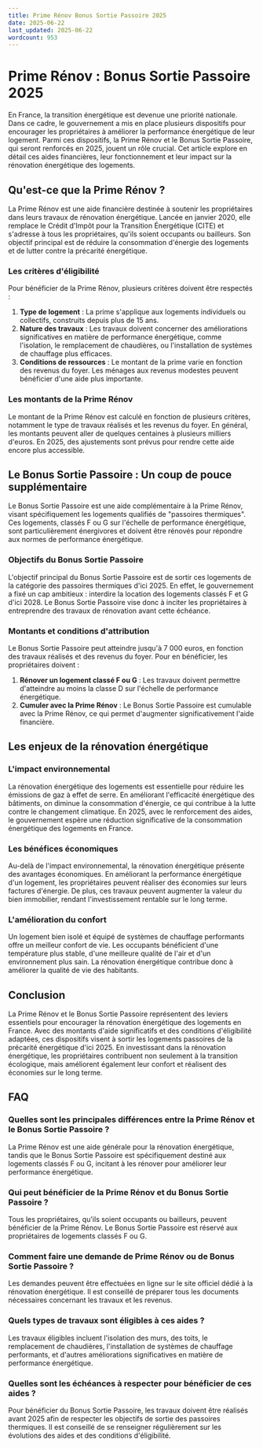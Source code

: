 ```yaml
---
title: Prime Rénov Bonus Sortie Passoire 2025
date: 2025-06-22
last_updated: 2025-06-22
wordcount: 953
---
```


# Prime Rénov : Bonus Sortie Passoire 2025

En France, la transition énergétique est devenue une priorité nationale. Dans ce cadre, le gouvernement a mis en place plusieurs dispositifs pour encourager les propriétaires à améliorer la performance énergétique de leur logement. Parmi ces dispositifs, la Prime Rénov et le Bonus Sortie Passoire, qui seront renforcés en 2025, jouent un rôle crucial. Cet article explore en détail ces aides financières, leur fonctionnement et leur impact sur la rénovation énergétique des logements.

## Qu'est-ce que la Prime Rénov ?

La Prime Rénov est une aide financière destinée à soutenir les propriétaires dans leurs travaux de rénovation énergétique. Lancée en janvier 2020, elle remplace le Crédit d'Impôt pour la Transition Énergétique (CITE) et s'adresse à tous les propriétaires, qu'ils soient occupants ou bailleurs. Son objectif principal est de réduire la consommation d'énergie des logements et de lutter contre la précarité énergétique.

### Les critères d'éligibilité

Pour bénéficier de la Prime Rénov, plusieurs critères doivent être respectés :

1. **Type de logement** : La prime s'applique aux logements individuels ou collectifs, construits depuis plus de 15 ans.
2. **Nature des travaux** : Les travaux doivent concerner des améliorations significatives en matière de performance énergétique, comme l'isolation, le remplacement de chaudières, ou l'installation de systèmes de chauffage plus efficaces.
3. **Conditions de ressources** : Le montant de la prime varie en fonction des revenus du foyer. Les ménages aux revenus modestes peuvent bénéficier d'une aide plus importante.

### Les montants de la Prime Rénov

Le montant de la Prime Rénov est calculé en fonction de plusieurs critères, notamment le type de travaux réalisés et les revenus du foyer. En général, les montants peuvent aller de quelques centaines à plusieurs milliers d'euros. En 2025, des ajustements sont prévus pour rendre cette aide encore plus accessible.

## Le Bonus Sortie Passoire : Un coup de pouce supplémentaire

Le Bonus Sortie Passoire est une aide complémentaire à la Prime Rénov, visant spécifiquement les logements qualifiés de "passoires thermiques". Ces logements, classés F ou G sur l'échelle de performance énergétique, sont particulièrement énergivores et doivent être rénovés pour répondre aux normes de performance énergétique.

### Objectifs du Bonus Sortie Passoire

L'objectif principal du Bonus Sortie Passoire est de sortir ces logements de la catégorie des passoires thermiques d'ici 2025. En effet, le gouvernement a fixé un cap ambitieux : interdire la location des logements classés F et G d'ici 2028. Le Bonus Sortie Passoire vise donc à inciter les propriétaires à entreprendre des travaux de rénovation avant cette échéance.

### Montants et conditions d'attribution

Le Bonus Sortie Passoire peut atteindre jusqu'à 7 000 euros, en fonction des travaux réalisés et des revenus du foyer. Pour en bénéficier, les propriétaires doivent :

1. **Rénover un logement classé F ou G** : Les travaux doivent permettre d'atteindre au moins la classe D sur l'échelle de performance énergétique.
2. **Cumuler avec la Prime Rénov** : Le Bonus Sortie Passoire est cumulable avec la Prime Rénov, ce qui permet d'augmenter significativement l'aide financière.

## Les enjeux de la rénovation énergétique

### L'impact environnemental

La rénovation énergétique des logements est essentielle pour réduire les émissions de gaz à effet de serre. En améliorant l'efficacité énergétique des bâtiments, on diminue la consommation d'énergie, ce qui contribue à la lutte contre le changement climatique. En 2025, avec le renforcement des aides, le gouvernement espère une réduction significative de la consommation énergétique des logements en France.

### Les bénéfices économiques

Au-delà de l'impact environnemental, la rénovation énergétique présente des avantages économiques. En améliorant la performance énergétique d'un logement, les propriétaires peuvent réaliser des économies sur leurs factures d'énergie. De plus, ces travaux peuvent augmenter la valeur du bien immobilier, rendant l'investissement rentable sur le long terme.

### L'amélioration du confort

Un logement bien isolé et équipé de systèmes de chauffage performants offre un meilleur confort de vie. Les occupants bénéficient d'une température plus stable, d'une meilleure qualité de l'air et d'un environnement plus sain. La rénovation énergétique contribue donc à améliorer la qualité de vie des habitants.

## Conclusion

La Prime Rénov et le Bonus Sortie Passoire représentent des leviers essentiels pour encourager la rénovation énergétique des logements en France. Avec des montants d'aide significatifs et des conditions d'éligibilité adaptées, ces dispositifs visent à sortir les logements passoires de la précarité énergétique d'ici 2025. En investissant dans la rénovation énergétique, les propriétaires contribuent non seulement à la transition écologique, mais améliorent également leur confort et réalisent des économies sur le long terme.

## FAQ

### Quelles sont les principales différences entre la Prime Rénov et le Bonus Sortie Passoire ?

La Prime Rénov est une aide générale pour la rénovation énergétique, tandis que le Bonus Sortie Passoire est spécifiquement destiné aux logements classés F ou G, incitant à les rénover pour améliorer leur performance énergétique.

### Qui peut bénéficier de la Prime Rénov et du Bonus Sortie Passoire ?

Tous les propriétaires, qu'ils soient occupants ou bailleurs, peuvent bénéficier de la Prime Rénov. Le Bonus Sortie Passoire est réservé aux propriétaires de logements classés F ou G.

### Comment faire une demande de Prime Rénov ou de Bonus Sortie Passoire ?

Les demandes peuvent être effectuées en ligne sur le site officiel dédié à la rénovation énergétique. Il est conseillé de préparer tous les documents nécessaires concernant les travaux et les revenus.

### Quels types de travaux sont éligibles à ces aides ?

Les travaux éligibles incluent l'isolation des murs, des toits, le remplacement de chaudières, l'installation de systèmes de chauffage performants, et d'autres améliorations significatives en matière de performance énergétique.

### Quelles sont les échéances à respecter pour bénéficier de ces aides ?

Pour bénéficier du Bonus Sortie Passoire, les travaux doivent être réalisés avant 2025 afin de respecter les objectifs de sortie des passoires thermiques. Il est conseillé de se renseigner régulièrement sur les évolutions des aides et des conditions d'éligibilité.